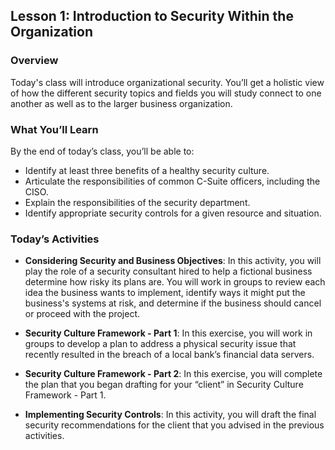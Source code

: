 ## Lesson 1: Introduction to Security Within the Organization 
 
### Overview

Today's class will introduce organizational security. You’ll get a holistic view of how the different security topics and fields you will study connect to one another as well as to the larger business organization.
 
### What You’ll Learn
 
By the end of today’s class, you’ll be able to:
* Identify at least three benefits of a healthy security culture.
* Articulate the responsibilities of common C-Suite officers, including the CISO.
* Explain the responsibilities of the security department.
* Identify appropriate security controls for a given resource and situation.
 
### Today’s Activities

* **Considering Security and Business Objectives**: In this activity, you will play the role of a security consultant hired to help a fictional business determine how risky its plans are. You will work in groups to review each idea the business wants to implement, identify ways it might put the business's systems at risk, and determine if the business should cancel or proceed with the project.

* **Security Culture Framework - Part 1**: In this exercise, you will work in groups to develop a plan to address a physical security issue that recently resulted in the breach of a local bank’s financial data servers.

* **Security Culture Framework - Part 2**: In this exercise, you will complete the plan that you began drafting for your “client” in Security Culture Framework - Part 1.
 
* **Implementing Security Controls**: In this activity, you will draft the final security recommendations for the client that you advised in the previous activities.
